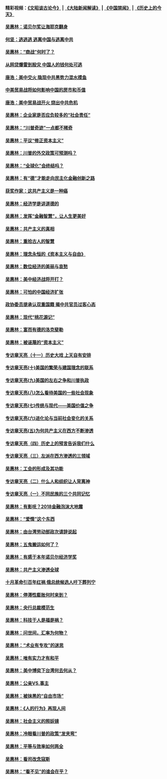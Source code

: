 #### 精彩视频：[《文昭谈古论今》](https://github.com/gfw-breaker/wenzhao/blob/master/README.md?t=01241230) | [《大陆新闻解读》](https://github.com/gfw-breaker/ntdtv-comedy/blob/master/README.md?t=01241230) | [《中国禁闻》](https://github.com/gfw-breaker/ntdtv-news/blob/master/README.md?t=01241230) | [《历史上的今天》](https://github.com/gfw-breaker/today-in-history/blob/master/README.md?t=01241230) 

#### [吴惠林：诺贝尔奖让海耶克翻身](../pages/nsc423/n10890049.md?t=01241230) 

#### [何坚：逃逃逃 逃离中国与逃离中共](../pages/nsc423/n10592891.md?t=01241230) 

#### [吴惠林：“商战”何时了？](../pages/nsc423/n10573558.md?t=01241230) 

#### [从网贷爆雷到股灾 中国人的钱何处可逃](../pages/nsc423/n10572800.md?t=01241230) 

#### [唐浩：美中交火 隐现中共黑势力混水摸鱼](../pages/nsc423/n10544040.md?t=01241230) 

#### [中美贸易战将如何影响中国的房市和币值](../pages/nsc423/n10543697.md?t=01241230) 

#### [唐浩：美中贸易战开火 烧出中共危机](../pages/nsc423/n10540126.md?t=01241230) 

#### [吴惠林：企业家是否应负较多的“社会责任”](../pages/nsc423/n10535022.md?t=01241230) 

#### [吴惠林：“川普奇迹”一点都不稀奇](../pages/nsc423/n10512808.md?t=01241230) 

#### [吴惠林：平议“修正资本主义”](../pages/nsc423/n10495724.md?t=01241230) 

#### [吴惠林：川普的外交政策可预测吗？](../pages/nsc423/n10462387.md?t=01241230) 

#### [吴惠林：“全球化”会终结吗？](../pages/nsc423/n10452838.md?t=01241230) 

#### [吴惠林：有“德”才能走向民主化金融创新之路](../pages/nsc423/n10432292.md?t=01241230) 

#### [获奖作家：这共产主义是一种癌](../pages/nsc423/n10431541.md?t=01241230) 

#### [吴惠林：经济学是讲道德的](../pages/nsc423/n10398014.md?t=01241230) 

#### [吴惠林：发挥“金融智慧”，让人生更美好](../pages/nsc423/n10375019.md?t=01241230) 

#### [吴惠林：共产主义的真相](../pages/nsc423/n10351394.md?t=01241230) 

#### [吴惠林：重拾古人的智慧](../pages/nsc423/n10337691.md?t=01241230) 

#### [吴惠林：理念永恒的《资本主义与自由》](../pages/nsc423/n10316274.md?t=01241230) 

#### [吴惠林：数位经济的美丽与哀愁](../pages/nsc423/n10292946.md?t=01241230) 

#### [吴惠林：美中经济战将开打？](../pages/nsc423/n10258825.md?t=01241230) 

#### [吴惠林：可怕的中国经济扩张](../pages/nsc423/n10219147.md?t=01241230) 

#### [政协委员提承认双重国籍 揭中共官员过客心态](../pages/nsc423/n10208809.md?t=01241230) 

#### [吴惠林：现代“桃花源记”](../pages/nsc423/n10185234.md?t=01241230) 

#### [吴惠林：富而有德的洛克斐勒](../pages/nsc423/n10142264.md?t=01241230) 

#### [吴惠林：被诬蔑的“资本主义”](../pages/nsc423/n10124816.md?t=01241230) 

#### [专访章天亮（十一）历史大戏 上天自有安排](../pages/nsc423/n10094905.md?t=01241230) 

#### [专访章天亮(十)美国的繁荣与建国理念的联系](../pages/nsc423/n10094899.md?t=01241230) 

#### [专访章天亮(九)美国的左右之争和川普执政](../pages/nsc423/n10094889.md?t=01241230) 

#### [专访章天亮(八)怎么看待美国的一些社会现象](../pages/nsc423/n10094857.md?t=01241230) 

#### [专访章天亮(七)传统与现代——美国价值之争](../pages/nsc423/n10093140.md?t=01241230) 

#### [专访章天亮(六)进化论与当前社会变化的关系](../pages/nsc423/n10092036.md?t=01241230) 

#### [专访章天亮(五)为何共产主义在西方不断渗透](../pages/nsc423/n10083620.md?t=01241230) 

#### [专访章天亮（四）历史上的预言告诉我们什么](../pages/nsc423/n10083606.md?t=01241230) 

#### [专访章天亮（三）左派在西方渗透的三领域](../pages/nsc423/n10081115.md?t=01241230) 

#### [吴惠林：工会的形成及其功能](../pages/nsc423/n10080633.md?t=01241230) 

#### [专访章天亮（二）什么人和组织让人背离神](../pages/nsc423/n10076637.md?t=01241230) 

#### [专访章天亮（一）不同民族的三个共同记忆](../pages/nsc423/n10074188.md?t=01241230) 

#### [吴惠林：有影呒？2018金融泡沫大地震](../pages/nsc423/n10040534.md?t=01241230) 

#### [吴惠林：“爱情”这个东西](../pages/nsc423/n10019423.md?t=01241230) 

#### [吴惠林：由台湾劳动部政次请辞说起](../pages/nsc423/n9979679.md?t=01241230) 

#### [吴惠林：五鬼搬运如何了？](../pages/nsc423/n9925338.md?t=01241230) 

#### [吴惠林：有感于本年诺贝尔经济学奖](../pages/nsc423/n9871883.md?t=01241230) 

#### [吴惠林：共产主义渗透全球](../pages/nsc423/n9812748.md?t=01241230) 

#### [十月革命引百年红祸 俄总统候选人吁下葬列宁](../pages/nsc423/n9810182.md?t=01241230) 

#### [吴惠林：停滞性膨胀何时来到？](../pages/nsc423/n9764136.md?t=01241230) 

#### [吴惠林：央行总裁模范生](../pages/nsc423/n9728134.md?t=01241230) 

#### [吴惠林：科技于人是福是祸？](../pages/nsc423/n9672982.md?t=01241230) 

#### [吴惠林：问世间，汇率为何物？](../pages/nsc423/n9621788.md?t=01241230) 

#### [吴惠林：“术业有专攻”的迷思](../pages/nsc423/n9580363.md?t=01241230) 

#### [吴惠林：唯有实力才有和平](../pages/nsc423/n9529599.md?t=01241230) 

#### [吴惠林：美中博奕下台湾何去何从？](../pages/nsc423/n9483598.md?t=01241230) 

#### [吴惠林：公亲VS.事主](../pages/nsc423/n9425637.md?t=01241230) 

#### [吴惠林：被抹黑的“自由市场”](../pages/nsc423/n9351545.md?t=01241230) 

#### [吴惠林：《人的行为》再现人间](../pages/nsc423/n9296339.md?t=01241230) 

#### [吴惠林：社会主义的照妖镜](../pages/nsc423/n9243460.md?t=01241230) 

#### [吴惠林：冷眼看川普的政策“发夹弯”](../pages/nsc423/n9120684.md?t=01241230) 

#### [吴惠林：平等与效率如何两全](../pages/nsc423/n9075430.md?t=01241230) 

#### [吴惠林：看司改念寇斯](../pages/nsc423/n9024915.md?t=01241230) 

#### [吴惠林：“看不见”的谁会在乎？](../pages/nsc423/n8977488.md?t=01241230) 


